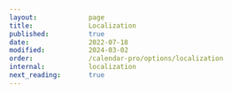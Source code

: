 ```yaml
---
layout:             page
title:              Localization
published:          true
date:               2022-07-18
modified:           2024-03-02
order:              /calendar-pro/options/localization
internal:           localization
next_reading:       true
---
```

